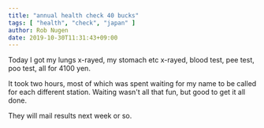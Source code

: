 ```yaml
---
title: "annual health check 40 bucks"
tags: [ "health", "check", "japan" ]
author: Rob Nugen
date: 2019-10-30T11:31:43+09:00
---
```


Today I got my lungs x-rayed, my stomach etc x-rayed, blood test, pee
test, poo test, all for 4100 yen.

It took two hours, most of which was spent waiting for my name to be
called for each different station.  Waiting wasn't all that fun, but
good to get it all done.

They will mail results next week or so.
